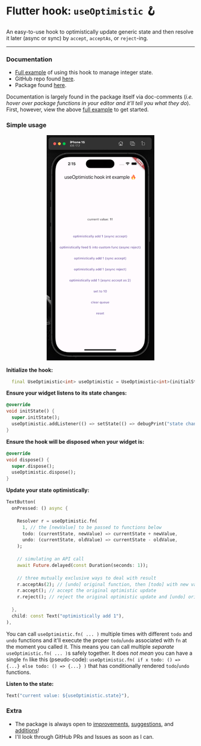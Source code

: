 # Flutter hook: `useOptimistic` 🪝

An easy-to-use hook to optimistically update generic state and then resolve it later (async or sync) by `accept`, `acceptAs`, or `reject`-ing.

----

### Documentation

- [Full example](https://pub.dev/packages/use_optimistic/example) of using this hook to manage integer state.
- GitHub repo found [here](https://github.com/mattrltrent/use_optimistic).
- Package found [here](https://pub.dev/packages/use_optimistic).

Documentation is largely found in the package itself via doc-comments (*i.e. hover over package functions in your editor and it'll tell you what they do*). First, however, view the above [full example](https://pub.dev/packages/use_optimistic/example) to get started.

### Simple usage

<p align="center">
  <img src="https://github.com/mattrltrent/use_optimistic/blob/main/assets/demo.png?raw=true" style="height: 600px;" alt="demo image" />
</p>

**Initialize the hook:**

```dart
  final UseOptimistic<int> useOptimistic = UseOptimistic<int>(initialState: 0)
```

**Ensure your widget listens to its state changes:**

```dart
@override
void initState() {
  super.initState();
  useOptimistic.addListener(() => setState(() => debugPrint("state changed to: ${useOptimistic.state}")));
}
```

**Ensure the hook will be disposed when your widget is:**

```dart
@override
void dispose() {
  super.dispose();
  useOptimistic.dispose();
}
```

**Update your state optimistically:**

```dart
TextButton(
  onPressed: () async {

    Resolver r = useOptimistic.fn(
      1, // the [newValue] to be passed to functions below
      todo: (currentState, newValue) => currentState + newValue,
      undo: (currentState, oldValue) => currentState - oldValue,
    );

    // simulating an API call
    await Future.delayed(const Duration(seconds: 1));

    // three mutually exclusive ways to deal with result
    r.acceptAs(2); // [undo] original function, then [todo] with new value
    r.accept(); // accept the original optimistic update
    r.reject(); // reject the original optimistic update and [undo] original function

  },
  child: const Text("optimistically add 1"),
),
```

You can call `useOptimistic.fn( ... )` multiple times with different `todo` and `undo` functions and it'll execute the proper `todo`/`undo` associated with `fn` at the moment you called it. This means you can call multiple *separate* `useOptimistic.fn( ... )`s safely together. It does *not mean* you can have a single `fn` like this (pseudo-code): `useOptimistic.fn( if x todo: () => {...} else todo: () => {...} )` that has conditionally rendered `todo`/`undo` functions.

**Listen to the state:**

```dart
Text("current value: ${useOptimistic.state}"),
```

### Extra

- The package is always open to [improvements](https://github.com/mattrltrent/use_optimistic/issues), [suggestions](mailto:me@matthewtrent.me), and [additions](https://github.com/mattrltrent/use_optimistic/pulls)!
- I'll look through GitHub PRs and Issues as soon as I can.